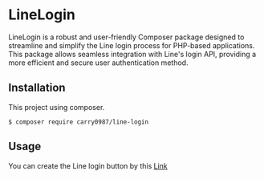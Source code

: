 # LineLogin
LineLogin is a robust and user-friendly Composer package designed to streamline and simplify the Line login process for PHP-based applications. This package allows seamless integration with Line's login API, providing a more efficient and secure user authentication method.

## Installation
This project using composer.
```
$ composer require carry0987/line-login
```

## Usage
You can create the Line login button by this [Link](https://developers.line.biz/)
